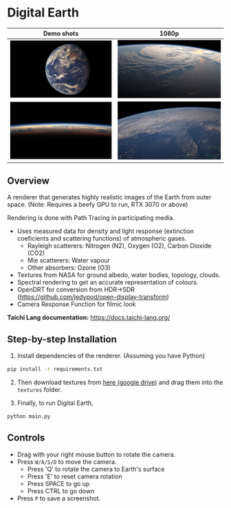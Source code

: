 # <a name="title">Digital Earth</a>
Demo shots             |  1080p
:-------------------------:|:-------------------------:
![Earth render 1](screenshot/Film%20comparison/Ektachrome%2064.jpg) | ![Earth render 2](screenshot/main.py-2023-12-05-184411.jpg)
![Earth render 1](screenshot/main.py-2023-12-05-002427.jpg) | ![Earth render 2](screenshot/main.py-2024-01-07-210900.jpg)


## Overview
A renderer that generates highly realistic images of the Earth from outer space. 
(Note: Requires a beefy GPU to run, RTX 3070 or above)

Rendering is done with Path Tracing in participating media. 
+ Uses measured data for density and light response (extinction coeficients and scattering functions) of atmospheric gases.
  + Rayleigh scatterers: Nitrogen (N2), Oxygen (O2),  Carbon Dioxide (CO2)
  + Mie scatterers: Water vapour
  + Other absorbers: Ozone (O3)
+ Textures from NASA for ground albedo, water bodies, topology, clouds.
+ Spectral rendering to get an accurate representation of colours.
+ OpenDRT for conversion from HDR->SDR (https://github.com/jedypod/open-display-transform)
+ Camera Response Function for filmic look

**Taichi Lang documentation:** https://docs.taichi-lang.org/

## Step-by-step Installation

1. Install dependencies of the renderer. (Assuming you have Python)
```bash
pip install -r requirements.txt
```

2. Then download textures from [here (google drive)](https://drive.google.com/drive/folders/1RPspOXGj9JEV4nX78C5mGNWEgzic9dsv?usp=sharing)
and drag them into the `textures` folder.

3. Finally, to run Digital Earth,
```bash
python main.py
```


## Controls

+ Drag with your right mouse button to rotate the camera.
+ Press `W/A/S/D` to move the camera.
  + Press 'Q' to rotate the camera to Earth's surface
  + Press 'E' to reset camera rotation
  + Press SPACE to go up
  + Press CTRL to go down
+ Press `P` to save a screenshot.

